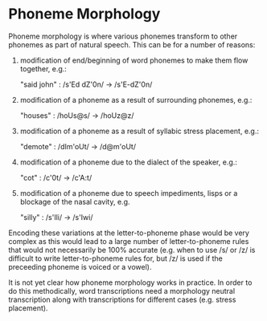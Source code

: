 # Phoneme Morphology

Phoneme morphology is where various phonemes transform to other phonemes as
part of natural speech. This can be for a number of reasons:

  1.  modification of end/beginning of word phonemes to make them flow
      together, e.g.:

         "said john" : /s'Ed dZ'0n/ -> /s'E-dZ'0n/

  2.  modification of a phoneme as a result of surrounding phonemes, e.g.:

         "houses" : /hoUs@s/ -> /hoUz@z/

  3.  modification of a phoneme as a result of syllabic stress placement,
      e.g.:

         "demote" : /dIm'oUt/ -> /d@m'oUt/

  4.  modification of a phoneme due to the dialect of the speaker, e.g.:

         "cot" : /c'0t/ -> /c'A:t/

  5.  modification of a phoneme due to speech impediments, lisps or a
      blockage of the nasal cavity, e.g.

         "silly" : /s'Ili/ -> /s'Iwi/

Encoding these variations at the letter-to-phoneme phase would be very
complex as this would lead to a large number of letter-to-phoneme rules
that would not necessarily be 100% accurate (e.g. when to use /s/ or /z/
is difficult to write letter-to-phoneme rules for, but /z/ is used if
the preceeding phoneme is voiced or a vowel).

It is not yet clear how phoneme morphology works in practice. In order
to do this methodically, word transcriptions need a morphology neutral
transcription along with transcriptions for different cases (e.g. stress
placement).
